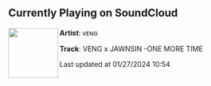 ## Currently Playing on SoundCloud

[<img align="left" width="100" src="https://i1.sndcdn.com/artworks-skd2mixdZDXA7vbk-un6TbA-t500x500.jpg">](https://soundcloud.com/vengmusic/veng-x-jawnsin-one-more-time)

**Artist**: ᴠᴇɴɢ 

**Track**: VENG x JAWNSIN -ONE MORE TIME

Last updated at 01/27/2024 10:54
